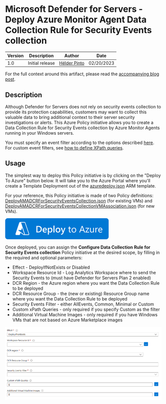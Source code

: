 # Microsoft Defender for Servers - Deploy Azure Monitor Agent Data Collection Rule for Security Events collection

| Version | Description | Author | Date |
| ------ | ------ | ------ | ------ |
| 1.0 | Initial release | [Hélder Pinto](https://github.com/helderpinto)| 02/20/2023|

For the full context around this artifact, please read the [accompanying blog post](https://techcommunity.microsoft.com/t5/microsoft-defender-for-cloud/how-to-configure-security-events-collection-with-azure-monitor/ba-p/3770719).

## Description

Although Defender for Servers does not rely on security events collection to provide its protection capabilities, customers may want to collect this valuable data to bring additional context to their server security investigations or alerts. This Azure Policy initiative allows you to create a Data Collection Rule for Security Events collection by Azure Monitor Agents running in your Windows servers.

You must specify an event filter according to the options described [here](https://learn.microsoft.com/en-us/azure/defender-for-cloud/working-with-log-analytics-agent#what-event-types-are-stored-for-common-and-minimal). For custom event filters, see [how to define XPath queries](https://learn.microsoft.com/en-us/azure/azure-monitor/agents/data-collection-rule-azure-monitor-agent?tabs=portal#filter-events-using-xpath-queries).

## Usage

The simplest way to deploy this Policy initiative is by clicking on the "Deploy To Azure" button below. It will take you to the Azure Portal where you'll create a Template Deployment out of the [azuredeploy.json](./azuredeploy.json) ARM template.

For your reference, this Policy initiative is made of two Policy definitions: [DeployAMADCRForSecurityEventsCollection.json](./DeployAMADCRForSecurityEventsCollection.json) (for existing VMs) and [DeployAMADCRForSecurityEventsCollectionVMAssociation.json](./DeployAMADCRForSecurityEventsCollectionVMAssociation.json) (for new VMs).

[![Deploy To Azure](https://raw.githubusercontent.com/Azure/azure-quickstart-templates/master/1-CONTRIBUTION-GUIDE/images/deploytoazure.svg?sanitize=true)](https://portal.azure.com/#create/Microsoft.Template/uri/https%3A%2F%2Fraw.githubusercontent.com%2FAzure%2FMicrosoft-Defender-for-Cloud%2Fmain%2FPolicy%2FDeploy%20AMA%20DCR%20for%20Security%20Events%20collection%2Fazuredeploy.json)

Once deployed, you can assign the **Configure Data Collection Rule for Security Events collection** Policy initiative at the desired scope, by filling in the required and optional parameters:

* Effect - DeployIfNotExists or Disabled
* Workspace Resource Id - Log Analytics Workspace where to send the Security Events to (must have Defender for Servers Plan 2 enabled)
* DCR Region - the Azure region where you want the Data Collection Rule to be deployed
* DCR Resource Group - the (new or existing) Resource Group name where you want the Data Collection Rule to be deployed
* Security Events Filter - either AllEvents, Common, Minimal or Custom
* Custom xPath Queries - only required if you specify Custom as the filter
* Additional Virtual Machine Images - only required if you have Windows VMs that are not based on Azure Marketplace images

![Policy Initiative Assignment Parameters](./DeployAMADCRForSecurityEventsCollection.png)